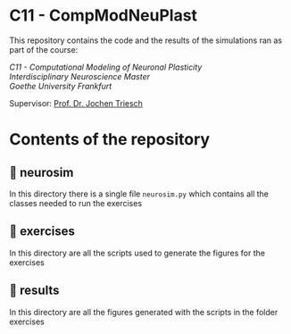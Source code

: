# C11 - CompModNeuPlast

This repository contains the code and the results of the simulations ran as part of the course:

<p>
  <i>
  C11 - Computational Modeling of Neuronal Plasticity <br>
  Interdisciplinary Neuroscience Master<br>
  Goethe University Frankfurt<br>
  </i>
</p>

Supervisor: [Prof. Dr. Jochen Triesch](https://www.fias.science/en/neuroscience/research-groups/jochen-triesch/)


# Contents of the repository

## 📂 neurosim

In this directory there is a single file `neurosim.py` which contains all the classes needed to run the exercises

## 📂 exercises

In this directory are all the scripts used to generate the figures for the exercises

## 📂 results

In this directory are all the figures generated with the scripts in the folder exercises
